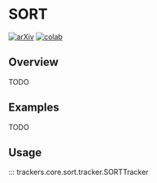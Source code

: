 # SORT

[![arXiv](https://img.shields.io/badge/arXiv-1602.00763-b31b1b.svg)](https://arxiv.org/abs/1602.00763)
[![colab](https://colab.research.google.com/assets/colab-badge.svg)](...)

## Overview

TODO

## Examples

TODO

## Usage

::: trackers.core.sort.tracker.SORTTracker